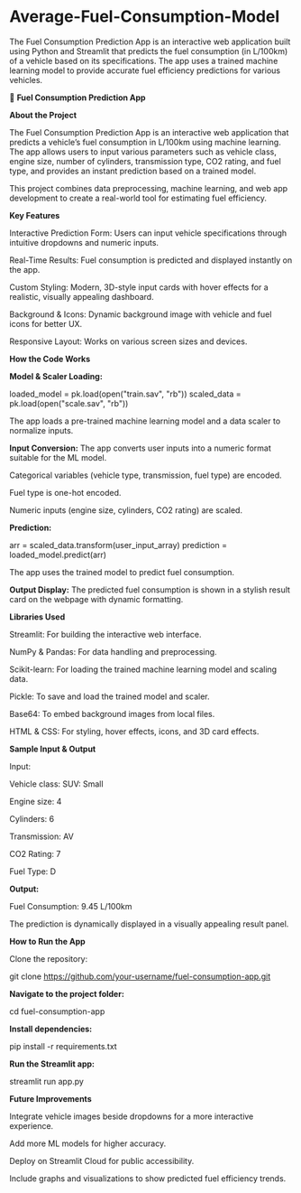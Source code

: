 # Average-Fuel-Consumption-Model
The Fuel Consumption Prediction App is an interactive web application built using Python and Streamlit that predicts the fuel consumption (in L/100km) of a vehicle based on its specifications. The app uses a trained machine learning model to provide accurate fuel efficiency predictions for various vehicles.


🚗 **Fuel Consumption Prediction App**

**About the Project**

The Fuel Consumption Prediction App is an interactive web application that predicts a vehicle’s fuel consumption in L/100km using machine learning. The app allows users to input various parameters such as vehicle class, engine size, number of cylinders, transmission type, CO2 rating, and fuel type, and provides an instant prediction based on a trained model.

This project combines data preprocessing, machine learning, and web app development to create a real-world tool for estimating fuel efficiency.

**Key Features**

Interactive Prediction Form: Users can input vehicle specifications through intuitive dropdowns and numeric inputs.

Real-Time Results: Fuel consumption is predicted and displayed instantly on the app.

Custom Styling: Modern, 3D-style input cards with hover effects for a realistic, visually appealing dashboard.

Background & Icons: Dynamic background image with vehicle and fuel icons for better UX.

Responsive Layout: Works on various screen sizes and devices.

**How the Code Works**

**Model & Scaler Loading:**

loaded_model = pk.load(open("train.sav", "rb"))
scaled_data = pk.load(open("scale.sav", "rb"))


The app loads a pre-trained machine learning model and a data scaler to normalize inputs.

**Input Conversion:**
The app converts user inputs into a numeric format suitable for the ML model.

Categorical variables (vehicle type, transmission, fuel type) are encoded.

Fuel type is one-hot encoded.

Numeric inputs (engine size, cylinders, CO2 rating) are scaled.

**Prediction:**

arr = scaled_data.transform(user_input_array)
prediction = loaded_model.predict(arr)


The app uses the trained model to predict fuel consumption.

**Output Display:**
The predicted fuel consumption is shown in a stylish result card on the webpage with dynamic formatting.

**Libraries Used**

Streamlit: For building the interactive web interface.

NumPy & Pandas: For data handling and preprocessing.

Scikit-learn: For loading the trained machine learning model and scaling data.

Pickle: To save and load the trained model and scaler.

Base64: To embed background images from local files.

HTML & CSS: For styling, hover effects, icons, and 3D card effects.

**Sample Input & Output**

Input:

Vehicle class: SUV: Small

Engine size: 4

Cylinders: 6

Transmission: AV

CO2 Rating: 7

Fuel Type: D

**Output:**

Fuel Consumption: 9.45 L/100km


The prediction is dynamically displayed in a visually appealing result panel.

**How to Run the App**

Clone the repository:

git clone https://github.com/your-username/fuel-consumption-app.git


**Navigate to the project folder:**

cd fuel-consumption-app


**Install dependencies:**

pip install -r requirements.txt


**Run the Streamlit app:**

streamlit run app.py

**Future Improvements**

Integrate vehicle images beside dropdowns for a more interactive experience.

Add more ML models for higher accuracy.

Deploy on Streamlit Cloud for public accessibility.

Include graphs and visualizations to show predicted fuel efficiency trends.
